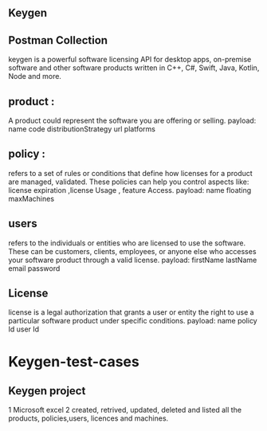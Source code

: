 ## Keygen 
## Postman Collection
keygen is a powerful software licensing API for desktop apps, on-premise software and other software products written in C++, C#, Swift, Java, Kotlin, Node and more.
## product : 
A product could represent the software you are offering or selling.
payload: name
         code
         distributionStrategy
         url
         platforms
## policy :
refers to a set of rules or conditions that define how licenses for a product are managed, validated.
These policies can help you control aspects like: license expiration ,license Usage , feature Access.
payload: 
  name 
  floating
  maxMachines
## users
refers to the individuals or entities who are licensed to use the software. These can be customers, clients, employees, or anyone else who accesses your software product through a valid license.
payload:
 firstName
 lastName
 email
 password
 ## License
 license is a legal authorization that grants a user or entity the right to use a particular software product under specific conditions. 
 payload:
  name
  policy Id
  user Id




# Keygen-test-cases
## Keygen project 
1 Microsoft excel
2 created, retrived, updated, deleted and listed all the products, policies,users, licences and machines.
